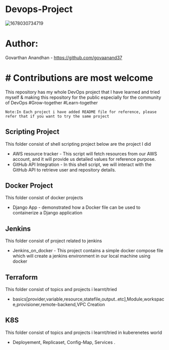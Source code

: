 # Devops-Project



![1678030734719](https://user-images.githubusercontent.com/86225331/223613174-dba3dd16-2f6b-46c6-a56f-e20e20902a42.jpeg)

# Author:
Govarthan Anandhan - https://github.com/govaanand37

# # Contributions are most welcome

This repository has my whole DevOps project that I have learned and tried myself & making this repository for the public especially for the community of DevOps #Grow-together #Learn-together

 ```Note:In Each project i have added README file for reference, please refer that if you want to try the same project```

## Scripting Project

This folder consist of shell scripting project below are the project I did

* AWS resource tracker - This script will fetch resources from our AWS account, and it will provide us detailed values for reference purpose.
* GitHub API Integration - In this shell script, we will interact with the GitHub API to retrieve user and repository details.

## Docker Project

This folder consist of docker projects

* Django App - demonstrated how a Docker file can be used to containerize a Django application

## Jenkins
This folder consist of project related to jenkins

- Jenkins_on_docker - This project contains a simple docker compose file which will create a jenkins environment in our local machine using docker

## Terraform
This folder consist of topics and projects i learnt/tried
- basics[provider,variable,resource,statefile,output..etc],Module,workspace,provisioner,remote-backend,VPC Creation

## K8S
This folder consist of topics and projects i learnt/tried in kuberenetes world
- Deployement, Replicaset, Config-Map, Services .